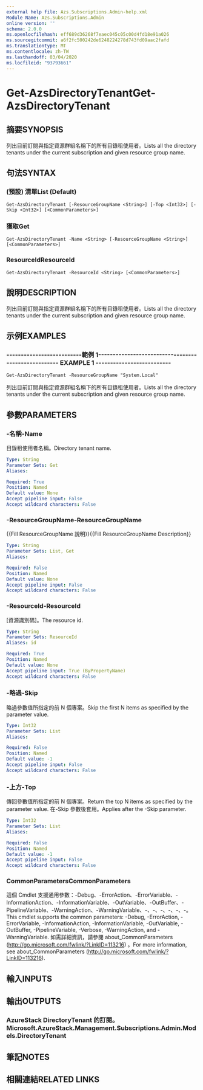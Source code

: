 ```yaml
---
external help file: Azs.Subscriptions.Admin-help.xml
Module Name: Azs.Subscriptions.Admin
online version: ''
schema: 2.0.0
ms.openlocfilehash: eff689d36268f7eaec045c05c00d4fd18e91a026
ms.sourcegitcommit: a6f2fc500242de6248224278d743fd09aac2fafd
ms.translationtype: MT
ms.contentlocale: zh-TW
ms.lasthandoff: 03/04/2020
ms.locfileid: "93793661"
---
```

# <span data-ttu-id="5b3bc-101">Get-AzsDirectoryTenant</span><span class="sxs-lookup"><span data-stu-id="5b3bc-101">Get-AzsDirectoryTenant</span></span>

## <span data-ttu-id="5b3bc-102">摘要</span><span class="sxs-lookup"><span data-stu-id="5b3bc-102">SYNOPSIS</span></span>
<span data-ttu-id="5b3bc-103">列出目前訂閱與指定資源群組名稱下的所有目錄租使用者。</span><span class="sxs-lookup"><span data-stu-id="5b3bc-103">Lists all the directory tenants under the current subscription and given resource group name.</span></span>

## <span data-ttu-id="5b3bc-104">句法</span><span class="sxs-lookup"><span data-stu-id="5b3bc-104">SYNTAX</span></span>

### <span data-ttu-id="5b3bc-105"> (預設) 清單</span><span class="sxs-lookup"><span data-stu-id="5b3bc-105">List (Default)</span></span>
```
Get-AzsDirectoryTenant [-ResourceGroupName <String>] [-Top <Int32>] [-Skip <Int32>] [<CommonParameters>]
```

### <span data-ttu-id="5b3bc-106">獲取</span><span class="sxs-lookup"><span data-stu-id="5b3bc-106">Get</span></span>
```
Get-AzsDirectoryTenant -Name <String> [-ResourceGroupName <String>] [<CommonParameters>]
```

### <span data-ttu-id="5b3bc-107">ResourceId</span><span class="sxs-lookup"><span data-stu-id="5b3bc-107">ResourceId</span></span>
```
Get-AzsDirectoryTenant -ResourceId <String> [<CommonParameters>]
```

## <span data-ttu-id="5b3bc-108">說明</span><span class="sxs-lookup"><span data-stu-id="5b3bc-108">DESCRIPTION</span></span>
<span data-ttu-id="5b3bc-109">列出目前訂閱與指定資源群組名稱下的所有目錄租使用者。</span><span class="sxs-lookup"><span data-stu-id="5b3bc-109">Lists all the directory tenants under the current subscription and given resource group name.</span></span>

## <span data-ttu-id="5b3bc-110">示例</span><span class="sxs-lookup"><span data-stu-id="5b3bc-110">EXAMPLES</span></span>

### <span data-ttu-id="5b3bc-111">--------------------------範例 1--------------------------</span><span class="sxs-lookup"><span data-stu-id="5b3bc-111">-------------------------- EXAMPLE 1 --------------------------</span></span>
```
Get-AzsDirectoryTenant -ResourceGroupName "System.Local"
```

<span data-ttu-id="5b3bc-112">列出目前訂閱與指定資源群組名稱下的所有目錄租使用者。</span><span class="sxs-lookup"><span data-stu-id="5b3bc-112">Lists all the directory tenants under the current subscription and given resource group name.</span></span>

## <span data-ttu-id="5b3bc-113">參數</span><span class="sxs-lookup"><span data-stu-id="5b3bc-113">PARAMETERS</span></span>

### <span data-ttu-id="5b3bc-114">-名稱</span><span class="sxs-lookup"><span data-stu-id="5b3bc-114">-Name</span></span>
<span data-ttu-id="5b3bc-115">目錄租使用者名稱。</span><span class="sxs-lookup"><span data-stu-id="5b3bc-115">Directory tenant name.</span></span>

```yaml
Type: String
Parameter Sets: Get
Aliases: 

Required: True
Position: Named
Default value: None
Accept pipeline input: False
Accept wildcard characters: False
```

### <span data-ttu-id="5b3bc-116">-ResourceGroupName</span><span class="sxs-lookup"><span data-stu-id="5b3bc-116">-ResourceGroupName</span></span>
<span data-ttu-id="5b3bc-117">{{Fill ResourceGroupName 說明}}</span><span class="sxs-lookup"><span data-stu-id="5b3bc-117">{{Fill ResourceGroupName Description}}</span></span>

```yaml
Type: String
Parameter Sets: List, Get
Aliases: 

Required: False
Position: Named
Default value: None
Accept pipeline input: False
Accept wildcard characters: False
```

### <span data-ttu-id="5b3bc-118">-ResourceId</span><span class="sxs-lookup"><span data-stu-id="5b3bc-118">-ResourceId</span></span>
<span data-ttu-id="5b3bc-119">[資源識別碼]。</span><span class="sxs-lookup"><span data-stu-id="5b3bc-119">The resource id.</span></span>

```yaml
Type: String
Parameter Sets: ResourceId
Aliases: id

Required: True
Position: Named
Default value: None
Accept pipeline input: True (ByPropertyName)
Accept wildcard characters: False
```

### <span data-ttu-id="5b3bc-120">-略過</span><span class="sxs-lookup"><span data-stu-id="5b3bc-120">-Skip</span></span>
<span data-ttu-id="5b3bc-121">略過參數值所指定的前 N 個專案。</span><span class="sxs-lookup"><span data-stu-id="5b3bc-121">Skip the first N items as specified by the parameter value.</span></span>

```yaml
Type: Int32
Parameter Sets: List
Aliases: 

Required: False
Position: Named
Default value: -1
Accept pipeline input: False
Accept wildcard characters: False
```

### <span data-ttu-id="5b3bc-122">-上方</span><span class="sxs-lookup"><span data-stu-id="5b3bc-122">-Top</span></span>
<span data-ttu-id="5b3bc-123">傳回參數值所指定的前 N 個專案。</span><span class="sxs-lookup"><span data-stu-id="5b3bc-123">Return the top N items as specified by the parameter value.</span></span>
<span data-ttu-id="5b3bc-124">在-Skip 參數後套用。</span><span class="sxs-lookup"><span data-stu-id="5b3bc-124">Applies after the -Skip parameter.</span></span>

```yaml
Type: Int32
Parameter Sets: List
Aliases: 

Required: False
Position: Named
Default value: -1
Accept pipeline input: False
Accept wildcard characters: False
```

### <span data-ttu-id="5b3bc-125">CommonParameters</span><span class="sxs-lookup"><span data-stu-id="5b3bc-125">CommonParameters</span></span>
<span data-ttu-id="5b3bc-126">這個 Cmdlet 支援通用參數：-Debug、-ErrorAction、-ErrorVariable、-InformationAction、-InformationVariable、-OutVariable、-OutBuffer、-PipelineVariable、-WarningAction、-WarningVariable、-、-、-、-、-、-。</span><span class="sxs-lookup"><span data-stu-id="5b3bc-126">This cmdlet supports the common parameters: -Debug, -ErrorAction, -ErrorVariable, -InformationAction, -InformationVariable, -OutVariable, -OutBuffer, -PipelineVariable, -Verbose, -WarningAction, and -WarningVariable.</span></span> <span data-ttu-id="5b3bc-127">如需詳細資訊，請參閱 about_CommonParameters (http://go.microsoft.com/fwlink/?LinkID=113216) 。</span><span class="sxs-lookup"><span data-stu-id="5b3bc-127">For more information, see about_CommonParameters (http://go.microsoft.com/fwlink/?LinkID=113216).</span></span>

## <span data-ttu-id="5b3bc-128">輸入</span><span class="sxs-lookup"><span data-stu-id="5b3bc-128">INPUTS</span></span>

## <span data-ttu-id="5b3bc-129">輸出</span><span class="sxs-lookup"><span data-stu-id="5b3bc-129">OUTPUTS</span></span>

### <span data-ttu-id="5b3bc-130">AzureStack DirectoryTenant 的訂閱。</span><span class="sxs-lookup"><span data-stu-id="5b3bc-130">Microsoft.AzureStack.Management.Subscriptions.Admin.Models.DirectoryTenant</span></span>

## <span data-ttu-id="5b3bc-131">筆記</span><span class="sxs-lookup"><span data-stu-id="5b3bc-131">NOTES</span></span>

## <span data-ttu-id="5b3bc-132">相關連結</span><span class="sxs-lookup"><span data-stu-id="5b3bc-132">RELATED LINKS</span></span>

